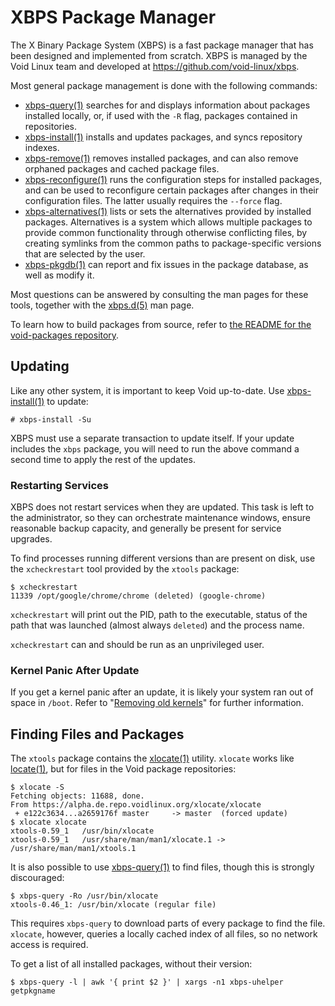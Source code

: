 # XBPS Package Manager

The X Binary Package System (XBPS) is a fast package manager that has been
designed and implemented from scratch. XBPS is managed by the Void Linux team
and developed at <https://github.com/void-linux/xbps>.

Most general package management is done with the following commands:

- [xbps-query(1)](https://man.voidlinux.org/xbps-query.1) searches for and
   displays information about packages installed locally, or, if used with the
   `-R` flag, packages contained in repositories.
- [xbps-install(1)](https://man.voidlinux.org/xbps-install.1) installs and
   updates packages, and syncs repository indexes.
- [xbps-remove(1)](https://man.voidlinux.org/xbps-remove.1) removes installed
   packages, and can also remove orphaned packages and cached package files.
- [xbps-reconfigure(1)](https://man.voidlinux.org/xbps-reconfigure.1) runs the
   configuration steps for installed packages, and can be used to reconfigure
   certain packages after changes in their configuration files. The latter
   usually requires the `--force` flag.
- [xbps-alternatives(1)](https://man.voidlinux.org/xbps-alternatives.1) lists or
   sets the alternatives provided by installed packages. Alternatives is a
   system which allows multiple packages to provide common functionality through
   otherwise conflicting files, by creating symlinks from the common paths to
   package-specific versions that are selected by the user.
- [xbps-pkgdb(1)](https://man.voidlinux.org/xbps-pkgdb.1) can report and fix
   issues in the package database, as well as modify it.

Most questions can be answered by consulting the man pages for these tools,
together with the [xbps.d(5)](https://man.voidlinux.org/xbps.d.5) man page.

To learn how to build packages from source, refer to [the README for the
void-packages
repository](https://github.com/void-linux/void-packages/blob/master/README.md).

## Updating

Like any other system, it is important to keep Void up-to-date. Use
[xbps-install(1)](https://man.voidlinux.org/xbps-install.1) to update:

```
# xbps-install -Su
```

XBPS must use a separate transaction to update itself. If your update includes
the `xbps` package, you will need to run the above command a second time to
apply the rest of the updates.

### Restarting Services

XBPS does not restart services when they are updated. This task is left to the
administrator, so they can orchestrate maintenance windows, ensure reasonable
backup capacity, and generally be present for service upgrades.

To find processes running different versions than are present on disk, use the
`xcheckrestart` tool provided by the `xtools` package:

```
$ xcheckrestart
11339 /opt/google/chrome/chrome (deleted) (google-chrome)
```

`xcheckrestart` will print out the PID, path to the executable, status of the
path that was launched (almost always `deleted`) and the process name.

`xcheckrestart` can and should be run as an unprivileged user.

### Kernel Panic After Update

If you get a kernel panic after an update, it is likely your system ran out of
space in `/boot`. Refer to "[Removing old
kernels](../config/kernel.md#removing-old-kernels)" for further information.

## Finding Files and Packages

The `xtools` package contains the
[xlocate(1)](https://man.voidlinux.org/xlocate.1) utility. `xlocate` works like
[locate(1)](https://man.voidlinux.org/locate.1), but for files in the Void
package repositories:

```
$ xlocate -S
Fetching objects: 11688, done.
From https://alpha.de.repo.voidlinux.org/xlocate/xlocate
 + e122c3634...a2659176f master     -> master  (forced update)
$ xlocate xlocate
xtools-0.59_1   /usr/bin/xlocate
xtools-0.59_1   /usr/share/man/man1/xlocate.1 -> /usr/share/man/man1/xtools.1
```

It is also possible to use
[xbps-query(1)](https://man.voidlinux.org/xbps-query.1) to find files, though
this is strongly discouraged:

```
$ xbps-query -Ro /usr/bin/xlocate
xtools-0.46_1: /usr/bin/xlocate (regular file)
```

This requires `xbps-query` to download parts of every package to find the file.
`xlocate`, however, queries a locally cached index of all files, so no network
access is required.

To get a list of all installed packages, without their version:

```
$ xbps-query -l | awk '{ print $2 }' | xargs -n1 xbps-uhelper getpkgname
```
